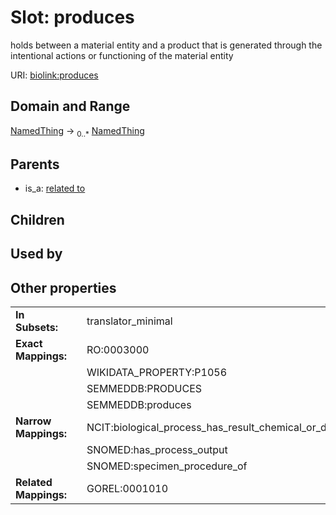 
# Slot: produces


holds between a material entity and a product that is generated through the intentional actions or functioning of the material entity

URI: [biolink:produces](https://w3id.org/biolink/vocab/produces)


## Domain and Range

[NamedThing](NamedThing.md) &#8594;  <sub>0..*</sub> [NamedThing](NamedThing.md)

## Parents

 *  is_a: [related to](related_to.md)

## Children


## Used by


## Other properties

|  |  |  |
| --- | --- | --- |
| **In Subsets:** | | translator_minimal |
| **Exact Mappings:** | | RO:0003000 |
|  | | WIKIDATA_PROPERTY:P1056 |
|  | | SEMMEDDB:PRODUCES |
|  | | SEMMEDDB:produces |
| **Narrow Mappings:** | | NCIT:biological_process_has_result_chemical_or_drug |
|  | | SNOMED:has_process_output |
|  | | SNOMED:specimen_procedure_of |
| **Related Mappings:** | | GOREL:0001010 |

